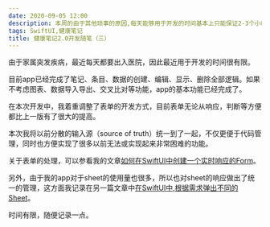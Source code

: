 ```yaml
---
date: 2020-09-05 12:00
description: 本周的由于其他琐事的原因,每天能够用于开发的时间基本上只能保证2-3个小时,所以进展不大.不过好在我也没有明确的进度指标.
tags: SwiftUI,健康笔记
title: 健康笔记2.0开发随笔（三）
---
```



由于家属突发疾病，最近每天都要出入医院，因此最近用于开发的时间很有限。

目前app已经完成了笔记、条目、数据的创建、编辑、显示、删除全部逻辑。如果不考虑图表、数据导入导出、交叉比对等功能，app的基本功能已经完成了。

在本次开发中，我着重调整了表单的开发方式，目前表单无论从响应，判断等方便都比上一版有了很大的提高。

本次我将以前分散的输入源（source of truth）统一到了一起，不仅更便于代码管理，同时也方便实现了很多以前无法或实现起来非常困难的功能。

关于表单的处理，可以参看我的文章[如何在SwiftUI中创建一个实时响应的Form](/posts/swiftui-input-form/)。

另外，由于我的app对于sheet的使用量也很多，所以也对sheet的响应做出了统一的管理，这方面我记录在另一篇文章中[在SwiftUI中,根据需求弹出不同的Sheet](/posts/swiftui-multiSheet/)。

时间有限，随便记录一点。
